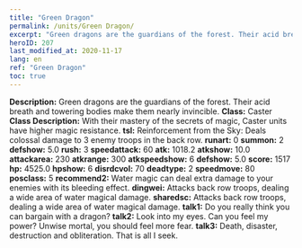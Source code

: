 ```yaml
---
title: "Green Dragon"
permalink: /units/Green Dragon/
excerpt: "Green dragons are the guardians of the forest. Their acid breath and towering bodies make them nearly invincible."
heroID: 207
last_modified_at: 2020-11-17
lang: en
ref: "Green Dragon"
toc: true
---
```

 **Description:** Green dragons are the guardians of the forest. Their acid breath and towering bodies make them nearly invincible.
 **Class:** Caster
 **Class Description:** With their mastery of the secrets of magic, Caster units have higher magic resistance.
 **tsl:** Reinforcement from the Sky: Deals colossal damage to 3 enemy troops in the back row.
 **runart:** 0
 **summon:** 2
 **defshow:** 5.0
 **rush:** 3
 **speedattack:** 60
 **atk:** 1018.2
 **atkshow:** 10.0
 **attackarea:** 230
 **atkrange:** 300
 **atkspeedshow:** 6
 **defshow:** 5.0
 **score:** 1517
 **hp:** 4525.0
 **hpshow:** 6
 **disrdcvol:** 70
 **deadtype:** 2
 **speedmove:** 80
 **posclass:** 5
 **recommend2:** Water magic can deal extra damage to your enemies with its bleeding effect.
 **dingwei:** Attacks back row troops, dealing a wide area of water magical damage.
 **sharedsc:** Attacks back row troops, dealing a wide area of water magical damage.
 **talk1:** Do you really think you can bargain with a dragon?
 **talk2:** Look into my eyes. Can you feel my power? Unwise mortal, you should feel more fear.
 **talk3:** Death, disaster, destruction and obliteration. That is all I seek.
